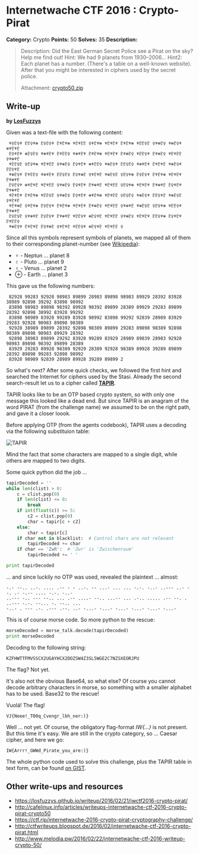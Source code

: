 # Internetwache CTF 2016 : Crypto-Pirat

**Category:** Crypto
**Points:** 50
**Solves:** 35
**Description:**

> Description: Did the East German Secret Police see a Pirat on the sky? Help me find out! Hint: We had 9 planets from 1930–2006... Hint2: Each planet has a number. (There's a table on a well-known website). After that you might be interested in ciphers used by the secret police.
>
>
> Attachment: [crypto50.zip](./crypto50.zip)

## Write-up

**by [LosFuzzys](https://hack.more.systems)**

Given was a text-file with the following content:

```
 ♆♀♇♀♆ ♇♇♀♆⊕ ♇♀♇♀♆ ♇♆♇♆⊕ ♆♇♆♇♇ ♀♆♇♆⊕ ♆♇♆♇♆ ♇♆♇♆⊕ ♆♇♇♀♇ ♀♆⊕♇♀ ♆⊕♇♀♆ ⊕♆♇♆♇
 ♇♀♆♇♆ ⊕♇♀♇♀ ♆⊕♆♇♆ ♇♆♇♇♀ ♆⊕♆♇♆ ♇♆♇♆⊕ ♆♇♆♇♆ ♇♆⊕♇♀ ♆♇♇♀♆ ♇♆⊕♇♀ ♆♇♆♇♇ ♀♆⊕♆♇
 ♆♇♇♀♇ ♀♇♀♆⊕ ♆♇♆♇♇ ♀♆⊕♇♀ ♇♀♆♇♆ ⊕♆♇♇♀ ♆⊕♇♀♆ ♇♇♀♇♀ ♆⊕♆♇♆ ♇♆♇♆♇ ♆⊕♇♀♆ ♇♇♀♆♇
 ♆⊕♇♀♆ ♇♆♇♇♀ ♆⊕♆♇♆ ♇♇♀♇♀ ♇♀♆⊕♇ ♀♆♇♆♇ ♆⊕♇♀♇ ♀♇♀♆⊕ ♇♀♇♀♆ ♇♆♇♆⊕ ♆♇♆♇♆ ♇♆⊕♆♇
 ♇♀♇♀♆ ⊕♆♇♆♇ ♆♇♆♇♇ ♀♆⊕♇♀ ♇♀♆♇♆ ♇♆⊕♆♇ ♆♇♆♇♇ ♀♇♀♆⊕ ♆♇♆♇♆ ♇♆⊕♆♇ ♇♀♆♇♆ ♇♆⊕♆♇
 ♆♇♆♇♆ ♇♆♇♆⊕ ♆♇♇♀♇ ♀♆⊕♇♀ ♇♀♆♇♆ ⊕♆♇♆⊕ ♆♇♆♇♇ ♀♇♀♇♀ ♆⊕♇♀♆ ♇♇♀♆♇ ♆⊕♇♀♇ ♀♆♇♆♇
 ♆♇♆⊕♇ ♀♆♇♆⊕ ♇♀♇♀♆ ♇♆♇♆⊕ ♆♇♆♇♆ ♇♆⊕♇♀ ♆♇♆♇♇ ♀♆⊕♆♇ ♆⊕♇♀♇ ♀♇♀♆⊕ ♆♇♇♀♆ ♇♆⊕♆♇
 ♇♀♇♀♇ ♀♆⊕♆♇ ♇♀♇♀♆ ♇♆⊕♆♇ ♆♇♇♀♆ ⊕♇♀♆♇ ♆♇♆♇♇ ♀♆⊕♇♀ ♆♇♆♇♆ ♇♇♀♆⊕ ♇♀♆♇♆ ♇♆♇♇♀
 ♆⊕♇♀♆ ♇♆♇♆♇ ♇♀♆⊕♇ ♀♆♇♆♇ ♆♇♇♀♆ ⊕♇♀♆♇ ♆♇♆♇♇ ♀
```
Since all this symbols represent symbols of planets, we mapped all of them to their corresponding planet-number (see [Wikipedia](https://en.wikipedia.org/wiki/Planet#/media/File:Mercury_symbol.svg)):

* ♆ - Neptun ... planet 8
* ♇ - Pluto  ... planet 9
* ♀ - Venus   ... planet 2
* ⊕ - Earth ... planet 3

This gave us the following numbers:

```
 82928 99283 92928 98983 89899 28983 89898 98983 89929 28392 83928 38989 92898 39292 83898 98992
 83898 98983 89898 98392 89928 98392 89899 28389 89929 29283 89899 28392 92898 38992 83928 99292
 83898 98989 83928 99289 83928 98992 83898 99292 92839 28989 83929 29283 92928 98983 89898 98389
 92928 38989 89899 28392 92898 98389 89899 29283 89898 98389 92898 98389 89898 98983 89929 28392
 92898 38983 89899 29292 83928 99289 83929 28989 89839 28983 92928 98983 89898 98392 89899 28389
 83929 29283 89928 98389 92929 28389 92928 98389 89928 39289 89899 28392 89898 99283 92898 98992
 83928 98989 92839 28989 89928 39289 89899 2
```
So what's next? After some quick checks, we followed the first hint and searched the Internet for ciphers used by the Stasi. Already the second search-result let us to a cipher called [**TAPIR**](https://rgpsecurity.wordpress.com/2014/10/17/stasi-vernam-cipher-gernator-tapir/).

TAPIR looks like to be an OTP based crypto system, so with only one message this looked like a dead end. But since TAPIR is an anagram of the word PIRAT (from the challenge name) we assumed to be on the right path, and gave it a closer loook.

Before applying OTP (from the agents codebook), TAPIR uses a decoding via the following substituion table:

![TAPIR](/images/posts/2016-02-21-iwctf2016-crypto-pirat-tapir.jpg)

Mind the fact that some characters are mapped to a single digit, while others are mapped to two digits.

Some quick python did the job ...

```python
tapirDecoded = ''
while len(clist) > 0:
    c = clist.pop(0)
    if len(clist) <= 0:
        break
    if int(float(c)) >= 5:
        c2 = clist.pop(0)
        char = tapir[c + c2]
    else:
        char = tapir[c]
    if char not in blacklist:  # Control chars are not relevant
        tapirDecoded += char
    if char == 'ZwR':  # 'Zwr' is 'Zwischenraum'
        tapirDecoded += ' '

print tapirDecoded
```

... and since luckily no OTP was used, revealed the plaintext ... almost:

```
-.- --.. ..-. .... .-- - - ..-. -- ...- ... ... -.-. -..- ..--- ..- --. .- -.-- .... -.-. -..-
..--- -.. --- --.. ... .-- ....- --.. ...-- ... .-.. ..... .-- --. . ..--- -.-. --... -. --.. ...
-..- . --- .-. .--- .--. ..- -...- -...- -...- -...- -...- -...-
```

This is of course morse code. So more python to the rescue:

```python
morseDecoded = morse_talk.decode(tapirDecoded)
print morseDecoded
```

Decoding to the following string:

```
KZFHWTTFMVSSCX2UGAYHCX2DOZSW4Z3SL5WGE2C7NZSXEORJPU
```

The flag? Not yet.

It's also not the obvious Base64, so what else? Of course you cannot decode arbitrary characters in morse, so something with a smaller alphabet has to be used. Base32 to the rescue!

Vuolá! The flag!

```
VJ{Neee!_T00q_Cvengr_lbh_ner:)}
```
Well ... not yet. Of course, the obligatory flag-format *IW{...}* is not present. But this time it's easy. We are still in the crypto category, so ... Caesar cipher, and here we go:

```
IW{Arrr!_GWWd_Pirate_you_are:)}
```

The whole python code used to solve this challenge, plus the TAPIR table in text form, can be found [on GIST](https://gist.github.com/stefan2904/9e92cf559be94ded4f3d).


## Other write-ups and resources

* <https://losfuzzys.github.io/writeup/2016/02/21/iwctf2016-crypto-pirat/>
* <http://cafelinux.info/articles/writeups-internetwache-ctf-2016-crypto-pirat-crypto50>
* <https://ctf.rip/internetwache-2016-crypto-pirat-cryptography-challenge/>
* <http://ctfwriteups.blogspot.de/2016/02/internetwache-ctf-2016-crypto-pirat.html>
* <http://www.melodia.pw/2016/02/22/internetwache-ctf-2016-writeup-crypto-50/>

